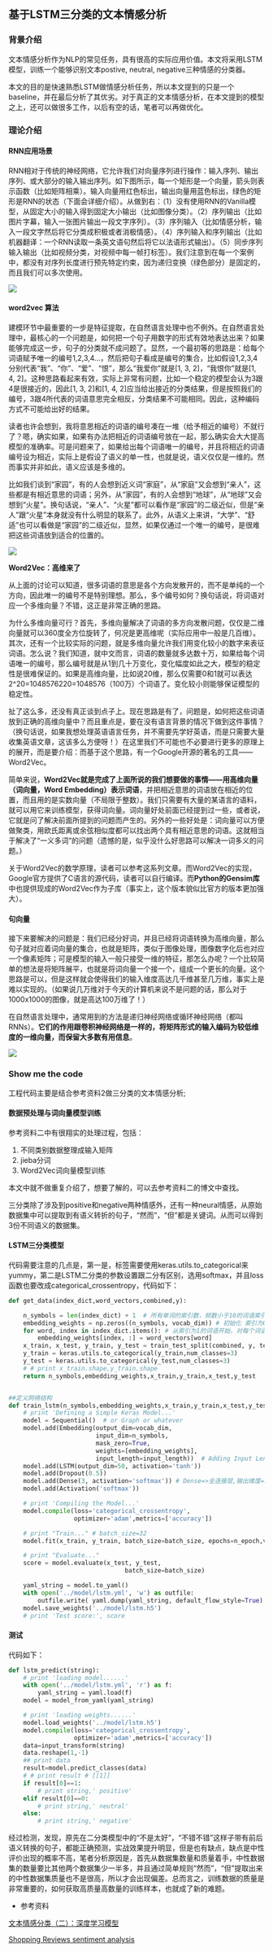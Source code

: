 ## 基于LSTM三分类的文本情感分析

### 背景介绍

文本情感分析作为NLP的常见任务，具有很高的实际应用价值。本文将采用LSTM模型，训练一个能够识别文本postive, neutral, negative三种情感的分类器。

本文的目的是快速熟悉LSTM做情感分析任务，所以本文提到的只是一个baseline，并在最后分析了其优劣。对于真正的文本情感分析，在本文提到的模型之上，还可以做很多工作，以后有空的话，笔者可以再做优化。

### 理论介绍

#### RNN应用场景

RNN相对于传统的神经网络，它允许我们对向量序列进行操作：输入序列、输出序列、或大部分的输入输出序列。如下图所示，每一个矩形是一个向量，箭头则表示函数（比如矩阵相乘）。输入向量用红色标出，输出向量用蓝色标出，绿色的矩形是RNN的状态（下面会详细介绍）。从做到右：（1）没有使用RNN的Vanilla模型，从固定大小的输入得到固定大小输出（比如图像分类）。（2）序列输出（比如图片字幕，输入一张图片输出一段文字序列）。（3）序列输入（比如情感分析，输入一段文字然后将它分类成积极或者消极情感）。（4）序列输入和序列输出（比如机器翻译：一个RNN读取一条英文语句然后将它以法语形式输出）。（5）同步序列输入输出（比如视频分类，对视频中每一帧打标签）。我们注意到在每一个案例中，都没有对序列长度进行预先特定约束，因为递归变换（绿色部分）是固定的，而且我们可以多次使用。

![](http://7xritj.com1.z0.glb.clouddn.com/16-5-25/61310852.jpg)


#### word2vec 算法

建模环节中最重要的一步是特征提取，在自然语言处理中也不例外。在自然语言处理中，最核心的一个问题是，如何把一个句子用数字的形式有效地表达出来？如果能够完成这一步，句子的分类就不成问题了。显然，一个最初等的思路是：给每个词语赋予唯一的编号1,2,3,4...，然后把句子看成是编号的集合，比如假设1,2,3,4分别代表“我”、“你”、“爱”、“恨”，那么“我爱你”就是[1, 3, 2]，“我恨你”就是[1, 4, 2]。这种思路看起来有效，实际上非常有问题，比如一个稳定的模型会认为3跟4是很接近的，因此[1, 3, 2]和[1, 4, 2]应当给出接近的分类结果，但是按照我们的编号，3跟4所代表的词语意思完全相反，分类结果不可能相同。因此，这种编码方式不可能给出好的结果。

读者也许会想到，我将意思相近的词语的编号凑在一堆（给予相近的编号）不就行了？嗯，确实如果，如果有办法把相近的词语编号放在一起，那么确实会大大提高模型的准确率。可是问题来了，如果给出每个词语唯一的编号，并且将相近的词语编号设为相近，实际上是假设了语义的单一性，也就是说，语义仅仅是一维的。然而事实并非如此，语义应该是多维的。

比如我们谈到“家园”，有的人会想到近义词“家庭”，从“家庭”又会想到“亲人”，这些都是有相近意思的词语；另外，从“家园”，有的人会想到“地球”，从“地球”又会想到“火星”。换句话说，“亲人”、“火星”都可以看作是“家园”的二级近似，但是“亲人”跟“火星”本身就没有什么明显的联系了。此外，从语义上来讲，“大学”、“舒适”也可以看做是“家园”的二级近似，显然，如果仅通过一个唯一的编号，是很难把这些词语放到适合的位置的。

![](http://kexue.fm/usr/uploads/2015/08/1893427039.png)

**Word2Vec：高维来了**

从上面的讨论可以知道，很多词语的意思是各个方向发散开的，而不是单纯的一个方向，因此唯一的编号不是特别理想。那么，多个编号如何？换句话说，将词语对应一个多维向量？不错，这正是非常正确的思路。

为什么多维向量可行？首先，多维向量解决了词语的多方向发散问题，仅仅是二维向量就可以360度全方位旋转了，何况是更高维呢（实际应用中一般是几百维）。其次，还有一个比较实际的问题，就是多维向量允许我们用变化较小的数字来表征词语。怎么说？我们知道，就中文而言，词语的数量就多达数十万，如果给每个词语唯一的编号，那么编号就是从1到几十万变化，变化幅度如此之大，模型的稳定性是很难保证的。如果是高维向量，比如说20维，那么仅需要0和1就可以表达2^20=1048576220=1048576（100万）个词语了。变化较小则能够保证模型的稳定性。

扯了这么多，还没有真正谈到点子上。现在思路是有了，问题是，如何把这些词语放到正确的高维向量中？而且重点是，要在没有语言背景的情况下做到这件事情？（换句话说，如果我想处理英语语言任务，并不需要先学好英语，而是只需要大量收集英语文章，这该多么方便呀！）在这里我们不可能也不必要进行更多的原理上的展开，而是要介绍：而基于这个思路，有一个Google开源的著名的工具——Word2Vec。

简单来说，**Word2Vec就是完成了上面所说的我们想要做的事情——用高维向量（词向量，Word Embedding）表示词语**，并把相近意思的词语放在相近的位置，而且用的是实数向量（不局限于整数）。我们只需要有大量的某语言的语料，就可以用它来训练模型，获得词向量。词向量好处前面已经提到过一些，或者说，它就是问了解决前面所提到的问题而产生的。另外的一些好处是：词向量可以方便做聚类，用欧氏距离或余弦相似度都可以找出两个具有相近意思的词语。这就相当于解决了“一义多词”的问题（遗憾的是，似乎没什么好思路可以解决一词多义的问题。）

关于Word2Vec的数学原理，读者可以参考这系列文章。而Word2Vec的实现，Google官方提供了C语言的源代码，读者可以自行编译。而**Python的Gensim库**中也提供现成的Word2Vec作为子库（事实上，这个版本貌似比官方的版本更加强大）。

#### 句向量

接下来要解决的问题是：我们已经分好词，并且已经将词语转换为高维向量，那么句子就对应着词向量的集合，也就是矩阵，类似于图像处理，图像数字化后也对应一个像素矩阵；可是模型的输入一般只接受一维的特征，那怎么办呢？一个比较简单的想法是将矩阵展平，也就是将词向量一个接一个，组成一个更长的向量。这个思路是可以，但是这样就会使得我们的输入维度高达几千维甚至几万维，事实上是难以实现的。（如果说几万维对于今天的计算机来说不是问题的话，那么对于1000x1000的图像，就是高达100万维了！）

在自然语言处理中，通常用到的方法是递归神经网络或循环神经网络（都叫RNNs）。**它们的作用跟卷积神经网络是一样的，将矩阵形式的输入编码为较低维度的一维向量，而保留大多数有用信息**。


![](http://kexue.fm/usr/uploads/2015/08/2067741257.png)


### Show me the code

工程代码主要是结合参考资料2做三分类的文本情感分析; 


#### 数据预处理与词向量模型训练

参考资料二中有很翔实的处理过程，包括：

1. 不同类别数据整理成输入矩阵
2. jieba分词
3. Word2Vec词向量模型训练

本文中就不做重复介绍了，想要了解的，可以去参考资料二的博文中查找。

三分类除了涉及到positive和negative两种情感外，还有一种neural情感，从原始数据集中可以提取到有语义转折的句子，“然而”，“但”都是关键词。从而可以得到3份不同语义的数据集。

#### LSTM三分类模型

代码需要注意的几点是，第一是，标签需要使用keras.utils.to_categorical来yummy，第二是LSTM二分类的参数设置跟二分有区别，选用softmax，并且loss函数也要改成categorical_crossentropy，代码如下：

```python
def get_data(index_dict,word_vectors,combined,y):

    n_symbols = len(index_dict) + 1  # 所有单词的索引数，频数小于10的词语索引为0，所以加1
    embedding_weights = np.zeros((n_symbols, vocab_dim)) # 初始化 索引为0的词语，词向量全为0
    for word, index in index_dict.items(): # 从索引为1的词语开始，对每个词语对应其词向量
        embedding_weights[index, :] = word_vectors[word]
    x_train, x_test, y_train, y_test = train_test_split(combined, y, test_size=0.2)
    y_train = keras.utils.to_categorical(y_train,num_classes=3) 
    y_test = keras.utils.to_categorical(y_test,num_classes=3)
    # # print x_train.shape,y_train.shape
    return n_symbols,embedding_weights,x_train,y_train,x_test,y_test


##定义网络结构
def train_lstm(n_symbols,embedding_weights,x_train,y_train,x_test,y_test):
    # print 'Defining a Simple Keras Model...'
    model = Sequential()  # or Graph or whatever
    model.add(Embedding(output_dim=vocab_dim,
                        input_dim=n_symbols,
                        mask_zero=True,
                        weights=[embedding_weights],
                        input_length=input_length))  # Adding Input Length
    model.add(LSTM(output_dim=50, activation='tanh'))
    model.add(Dropout(0.5))
    model.add(Dense(3, activation='softmax')) # Dense=>全连接层,输出维度=3
    model.add(Activation('softmax'))

    # print 'Compiling the Model...'
    model.compile(loss='categorical_crossentropy',
                  optimizer='adam',metrics=['accuracy'])

    # print "Train..." # batch_size=32
    model.fit(x_train, y_train, batch_size=batch_size, epochs=n_epoch,verbose=1)

    # print "Evaluate..."
    score = model.evaluate(x_test, y_test,
                                batch_size=batch_size)

    yaml_string = model.to_yaml()
    with open('../model/lstm.yml', 'w') as outfile:
        outfile.write( yaml.dump(yaml_string, default_flow_style=True) )
    model.save_weights('../model/lstm.h5')
    # print 'Test score:', score
```

#### 测试

代码如下：

```python
def lstm_predict(string):
    # print 'loading model......'
    with open('../model/lstm.yml', 'r') as f:
        yaml_string = yaml.load(f)
    model = model_from_yaml(yaml_string)

    # print 'loading weights......'
    model.load_weights('../model/lstm.h5')
    model.compile(loss='categorical_crossentropy',
                  optimizer='adam',metrics=['accuracy'])
    data=input_transform(string)
    data.reshape(1,-1)
    ## print data
    result=model.predict_classes(data)
    # # print result # [[1]]
    if result[0]==1:
        # print string,' positive'
    elif result[0]==0:
        # print string,' neutral'
    else:
        # print string,' negative'
```

经过检测，发现，原先在二分类模型中的“不是太好”，“不错不错”这样子带有前后语义转换的句子，都能正确预测，实战效果提升明显，但是也有缺点，缺点是中性评价出现的概率不高，笔者分析原因是，首先从数据集数量和质量着手，中性数据集的数量要比其他两个数据集少一半多，并且通过简单规则“然而”，“但”提取出来的中性数据集质量也不是很高，所以才会出现偏差。总而言之，训练数据的质量是非常重要的，如何获取高质量高数量的训练样本，也就成了新的难题。


- 参考资料

[文本情感分类（二）：深度学习模型](http://spaces.ac.cn/archives/3414/)

[Shopping Reviews sentiment analysis](https://buptldy.github.io/2016/07/20/2016-07-20-sentiment%20analysis/)

